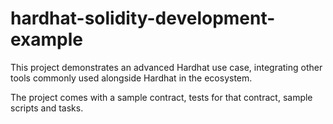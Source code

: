 # hardhat-solidity-development-example

This project demonstrates an advanced Hardhat use case, integrating other tools commonly used alongside Hardhat in the ecosystem.

The project comes with a sample contract, tests for that contract, sample scripts and tasks.
